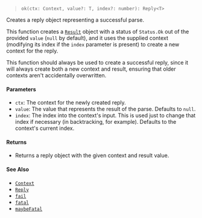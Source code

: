 <!--
 Copyright (c) 2020 Thomas J. Otterson
 
 This software is released under the MIT License.
 https://opensource.org/licenses/MIT
-->

> `ok(ctx: Context, value?: T, index?: number): Reply<T>`

Creates a reply object representing a successful parse.

This function creates a [`Result`](../types/result.md) object with a status of `Status.Ok` out of the provided `value` (`null` by default), and it uses the supplied context (modifying its index if the `index` parameter is present) to create a new context for the reply.

This function should always be used to create a successful reply, since it will always create both a new context and result, ensuring that older contexts aren't accidentally overwritten.

#### Parameters

* `ctx`: The context for the newly created reply.
* `value`: The value that represents the result of the parse. Defaults to `null`.
* `index`: The index into the context's input. This is used just to change that index if necessary (in backtracking, for example). Defaults to the context's current index.

#### Returns

* Returns a reply object with the given context and result value.

#### See Also

* [`Context`](../types/context.md)
* [`Reply`](../types/reply.md)
* [`fail`](fail.md)
* [`fatal`](fatal.md)
* [`maybeFatal`](maybefatal.md)